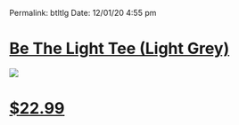 
Permalink: btltlg
Date: 12/01/20 4:55 pm

# [Be The Light Tee (Light Grey)](https://teespring.com/light-nash?pid=369&cid=6527)

![](https://vangogh.teespring.com/v3/image/BG-xXV4dSHu_t8BoazY8WKd4aMQ/480/560.jpg)

# [$22.99](https://teespring.com/light-nash?pid=369&cid=6527)


